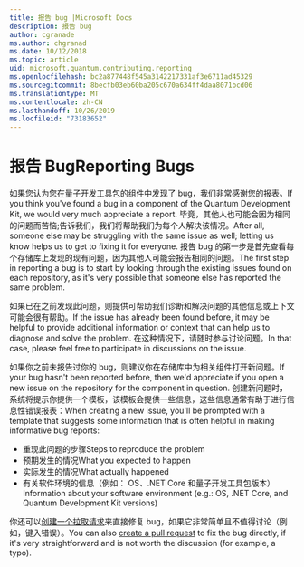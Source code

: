 ```yaml
---
title: 报告 bug |Microsoft Docs
description: 报告 bug
author: cgranade
ms.author: chgranad
ms.date: 10/12/2018
ms.topic: article
uid: microsoft.quantum.contributing.reporting
ms.openlocfilehash: bc2a877448f545a3142217331af3e6711ad45329
ms.sourcegitcommit: 8becfb03eb60ba205c670a634ff4daa8071bcd06
ms.translationtype: MT
ms.contentlocale: zh-CN
ms.lasthandoff: 10/26/2019
ms.locfileid: "73183652"
---
```

# <a name="reporting-bugs"></a><span data-ttu-id="2417b-103">报告 Bug</span><span class="sxs-lookup"><span data-stu-id="2417b-103">Reporting Bugs</span></span> #

<span data-ttu-id="2417b-104">如果您认为您在量子开发工具包的组件中发现了 bug，我们非常感谢您的报表。</span><span class="sxs-lookup"><span data-stu-id="2417b-104">If you think you've found a bug in a component of the Quantum Development Kit, we would very much appreciate a report.</span></span>
<span data-ttu-id="2417b-105">毕竟，其他人也可能会因为相同的问题而苦恼;告诉我们，我们将帮助我们为每个人解决该情况。</span><span class="sxs-lookup"><span data-stu-id="2417b-105">After all, someone else may be struggling with the same issue as well; letting us know helps us to get to fixing it for everyone.</span></span>
<span data-ttu-id="2417b-106">报告 bug 的第一步是首先查看每个存储库上发现的现有问题，因为其他人可能会报告相同的问题。</span><span class="sxs-lookup"><span data-stu-id="2417b-106">The first step in reporting a bug is to start by looking through the existing issues found on each repository, as it's very possible that someone else has reported the same problem.</span></span>

<span data-ttu-id="2417b-107">如果已在之前发现此问题，则提供可帮助我们诊断和解决问题的其他信息或上下文可能会很有帮助。</span><span class="sxs-lookup"><span data-stu-id="2417b-107">If the issue has already been found before, it may be helpful to provide additional information or context that can help us to diagnose and solve the problem.</span></span>
<span data-ttu-id="2417b-108">在这种情况下，请随时参与讨论问题。</span><span class="sxs-lookup"><span data-stu-id="2417b-108">In that case, please feel free to participate in discussions on the issue.</span></span>

<span data-ttu-id="2417b-109">如果你之前未报告过你的 bug，则建议你在存储库中为相关组件打开新问题。</span><span class="sxs-lookup"><span data-stu-id="2417b-109">If your bug hasn't been reported before, then we'd appreciate if you open a new issue on the repository for the component in question.</span></span>
<span data-ttu-id="2417b-110">创建新问题时，系统将提示你提供一个模板，该模板会提供一些信息，这些信息通常有助于进行信息性错误报表：</span><span class="sxs-lookup"><span data-stu-id="2417b-110">When creating a new issue, you'll be prompted with a template that suggests some information that is often helpful in making informative bug reports:</span></span>

- <span data-ttu-id="2417b-111">重现此问题的步骤</span><span class="sxs-lookup"><span data-stu-id="2417b-111">Steps to reproduce the problem</span></span>
- <span data-ttu-id="2417b-112">预期发生的情况</span><span class="sxs-lookup"><span data-stu-id="2417b-112">What you expected to happen</span></span>
- <span data-ttu-id="2417b-113">实际发生的情况</span><span class="sxs-lookup"><span data-stu-id="2417b-113">What actually happened</span></span>
- <span data-ttu-id="2417b-114">有关软件环境的信息（例如： OS、.NET Core 和量子开发工具包版本）</span><span class="sxs-lookup"><span data-stu-id="2417b-114">Information about your software environment (e.g.: OS, .NET Core, and Quantum Development Kit versions)</span></span>

<span data-ttu-id="2417b-115">你还可以[创建一个拉取请求](https://help.github.com/articles/about-pull-requests/)来直接修复 bug，如果它非常简单且不值得讨论（例如，键入错误）。</span><span class="sxs-lookup"><span data-stu-id="2417b-115">You can also [create a pull request](https://help.github.com/articles/about-pull-requests/) to fix the bug directly, if it's very straightforward and is not worth the discussion (for example, a typo).</span></span>

